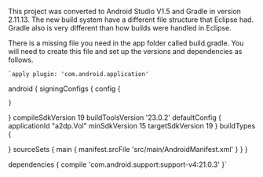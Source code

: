 This project was converted to Android Studio V1.5 and Gradle in version 2.11.13.  The new build system have a different file structure that Eclipse had.  Gradle also is very different than how builds were handled in Eclipse.  

There is a missing file you need in the app folder called build.gradle.  You will need to create this file and set up the versions and dependencies as follows.

    `apply plugin: 'com.android.application'
android {
signingConfigs {
config {

    }
}
compileSdkVersion 19
buildToolsVersion '23.0.2'
defaultConfig {
    applicationId "a2dp.Vol"
    minSdkVersion 15
    targetSdkVersion 19
}
buildTypes {

}
sourceSets {
    main {
        manifest.srcFile 'src/main/AndroidManifest.xml'
    }
}
}

dependencies {
compile 'com.android.support:support-v4:21.0.3'
}`